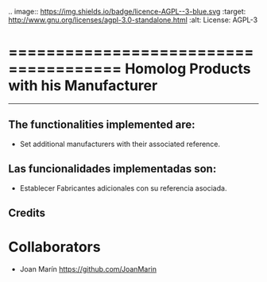 .. image:: https://img.shields.io/badge/licence-AGPL--3-blue.svg
   :target: http://www.gnu.org/licenses/agpl-3.0-standalone.html
   :alt: License: AGPL-3

======================================
Homolog Products with his Manufacturer
======================================
---------------------

The functionalities implemented are:
------------------------------------
* Set additional manufacturers with their associated reference.

Las funcionalidades implementadas son:
--------------------------------------
* Establecer Fabricantes adicionales con su referencia asociada.

Credits
-------

Collaborators
=============

* Joan Marín <https://github.com/JoanMarin>
